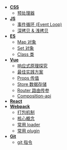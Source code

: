 <!--
 * @Author: 刘晨曦
 * @Date: 2021-02-07 10:06:45
 * @LastEditTime: 2021-09-14 20:55:49
 * @LastEditors: Please set LastEditors
 * @Description: In User Settings Edit
 * @FilePath: \docsify-blog-master\docs\_siderbar.md
-->

- [**CSS**](css/)
  - [预处理器](css/pre-processor)
- [**JS**](js/)
  - [事件循环 (Event Loop)](js/event-loop)
  - [深拷贝 & 浅拷贝](js/copy)
- [**ES**](es/)
  - [Map 对象](es/map)
  - [Set 对象](es/set)
  - [Class 类](es/class)
- [**Vue**](vue/)
  - [响应式原理探究](vue/reactivity)
  - [最佳实践方案](vue/best-practice)
  - [Props 传值](vue/props-sync)
  - [Store 数据存储](vue/store)
  - [Router 路由传参](vue/router)
  - [Composition-api](vue/composition-api)
- [**React**](react/)
- [**Webpack**](webpack/)
  - [打包机制](webpack/mechanism)
  - [核心概念](webpack/core)
  - [常用 loader](webpack/loader)
  - [常用 plugin](webpack/plugin)
- [**Git**](git/)
  - [git 指令](git/instruction)
